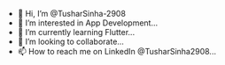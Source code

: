 - 👋 Hi, I’m @TusharSinha-2908
- 👀 I’m interested in App Development...
- 🌱 I’m currently learning Flutter...
- 💞️ I’m looking to collaborate...
- 📫 How to reach me on LinkedIn @TusharSinha2908...

<!---
TusharSinha-2908/TusharSinha-2908 is a ✨ special ✨ repository because its `README.md` (this file) appears on your GitHub profile.
You can click the Preview link to take a look at your changes.
--->
